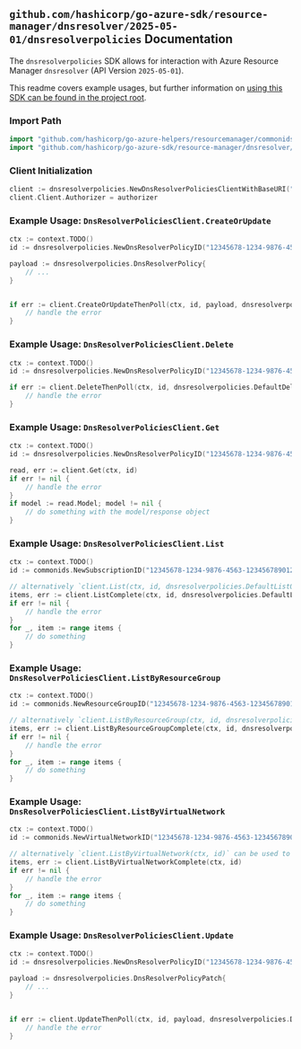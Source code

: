 
## `github.com/hashicorp/go-azure-sdk/resource-manager/dnsresolver/2025-05-01/dnsresolverpolicies` Documentation

The `dnsresolverpolicies` SDK allows for interaction with Azure Resource Manager `dnsresolver` (API Version `2025-05-01`).

This readme covers example usages, but further information on [using this SDK can be found in the project root](https://github.com/hashicorp/go-azure-sdk/tree/main/docs).

### Import Path

```go
import "github.com/hashicorp/go-azure-helpers/resourcemanager/commonids"
import "github.com/hashicorp/go-azure-sdk/resource-manager/dnsresolver/2025-05-01/dnsresolverpolicies"
```


### Client Initialization

```go
client := dnsresolverpolicies.NewDnsResolverPoliciesClientWithBaseURI("https://management.azure.com")
client.Client.Authorizer = authorizer
```


### Example Usage: `DnsResolverPoliciesClient.CreateOrUpdate`

```go
ctx := context.TODO()
id := dnsresolverpolicies.NewDnsResolverPolicyID("12345678-1234-9876-4563-123456789012", "example-resource-group", "dnsResolverPolicyName")

payload := dnsresolverpolicies.DnsResolverPolicy{
	// ...
}


if err := client.CreateOrUpdateThenPoll(ctx, id, payload, dnsresolverpolicies.DefaultCreateOrUpdateOperationOptions()); err != nil {
	// handle the error
}
```


### Example Usage: `DnsResolverPoliciesClient.Delete`

```go
ctx := context.TODO()
id := dnsresolverpolicies.NewDnsResolverPolicyID("12345678-1234-9876-4563-123456789012", "example-resource-group", "dnsResolverPolicyName")

if err := client.DeleteThenPoll(ctx, id, dnsresolverpolicies.DefaultDeleteOperationOptions()); err != nil {
	// handle the error
}
```


### Example Usage: `DnsResolverPoliciesClient.Get`

```go
ctx := context.TODO()
id := dnsresolverpolicies.NewDnsResolverPolicyID("12345678-1234-9876-4563-123456789012", "example-resource-group", "dnsResolverPolicyName")

read, err := client.Get(ctx, id)
if err != nil {
	// handle the error
}
if model := read.Model; model != nil {
	// do something with the model/response object
}
```


### Example Usage: `DnsResolverPoliciesClient.List`

```go
ctx := context.TODO()
id := commonids.NewSubscriptionID("12345678-1234-9876-4563-123456789012")

// alternatively `client.List(ctx, id, dnsresolverpolicies.DefaultListOperationOptions())` can be used to do batched pagination
items, err := client.ListComplete(ctx, id, dnsresolverpolicies.DefaultListOperationOptions())
if err != nil {
	// handle the error
}
for _, item := range items {
	// do something
}
```


### Example Usage: `DnsResolverPoliciesClient.ListByResourceGroup`

```go
ctx := context.TODO()
id := commonids.NewResourceGroupID("12345678-1234-9876-4563-123456789012", "example-resource-group")

// alternatively `client.ListByResourceGroup(ctx, id, dnsresolverpolicies.DefaultListByResourceGroupOperationOptions())` can be used to do batched pagination
items, err := client.ListByResourceGroupComplete(ctx, id, dnsresolverpolicies.DefaultListByResourceGroupOperationOptions())
if err != nil {
	// handle the error
}
for _, item := range items {
	// do something
}
```


### Example Usage: `DnsResolverPoliciesClient.ListByVirtualNetwork`

```go
ctx := context.TODO()
id := commonids.NewVirtualNetworkID("12345678-1234-9876-4563-123456789012", "example-resource-group", "virtualNetworkName")

// alternatively `client.ListByVirtualNetwork(ctx, id)` can be used to do batched pagination
items, err := client.ListByVirtualNetworkComplete(ctx, id)
if err != nil {
	// handle the error
}
for _, item := range items {
	// do something
}
```


### Example Usage: `DnsResolverPoliciesClient.Update`

```go
ctx := context.TODO()
id := dnsresolverpolicies.NewDnsResolverPolicyID("12345678-1234-9876-4563-123456789012", "example-resource-group", "dnsResolverPolicyName")

payload := dnsresolverpolicies.DnsResolverPolicyPatch{
	// ...
}


if err := client.UpdateThenPoll(ctx, id, payload, dnsresolverpolicies.DefaultUpdateOperationOptions()); err != nil {
	// handle the error
}
```
